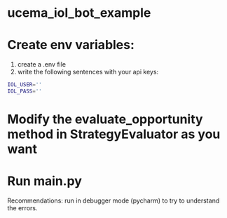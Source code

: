 # ucema_iol_bot_example

# Create env variables:
1) create a .env file
2) write the following sentences with your api keys:
```bash
IOL_USER=''
IOL_PASS=''
```

# Modify the evaluate_opportunity method in StrategyEvaluator as you want

# Run main.py
Recommendations: run in debugger mode (pycharm) to try to understand the errors.
